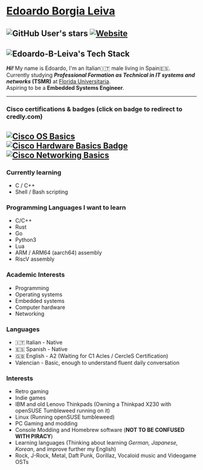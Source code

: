 # [Edoardo Borgia Leiva](https://edoardo-b-leiva.github.io)
![GitHub User's stars](https://img.shields.io/github/stars/Edoardo-B-Leiva?style=flat-square&logo=github&label=User%20stars&color=%23f6ff45)
[![Website](https://img.shields.io/website?url=https%3A%2F%2Fvollex.cc&style=flat-square&label=https%3A%2F%2Fvollex.cc%2F&link=https%3A%2F%2Fvollex.cc)](https://www.vollex.cc)
---
![Edoardo-B-Leiva's Tech Stack](https://github-readme-tech-stack.vercel.app/api/cards?title=Edoardo-B-Leiva%27s+Tech+Stack&lineCount=3&theme=catppuccin_mocha&width=800&bg=%231e1e2e&badge=%23181825&border=%236c7086&titleColor=%2394e2d5&line1=Markdown%2CMarkdown%2C898989%3Bhtml5%2CHTML%2Ca83c2e%3BCSS3%2CCSS%2C2b9bea%3Bpython%2CPython+3%2Cc1ff1b%3Brust%2CRust%2C635909%3Bcplusplus%2CC%2B%2B%2C419ec5%3B&line2=Shell%2CBash%2Ca3a3a3%3BDocker%2CDocker%2C413bc7%3Bportainer%2CPortainer%2C2e7fc1%3Bdistrobox%2CDistrobox%2Cd8d5d5%3B&line3=Windows10%2CWindows%2C1370c7%3BLinux%2CLinux%2Ca6a6a6%3Bopensuse%2CTumbleweed%2C0f850d%3Bdebian%2CDebian%2Cd20b0b%3Barchlinux%2CArch+Linux%2C479ce2%3Bgentoo%2CGentoo%2C66aada%3B)
---
___Hi!___ My name is Edoardo, I'm an Italian🇮🇹 male living in Spain🇪🇸.   
Currently studying ***Professional Formation as Technical in IT systems and networks* (TSMR)** at [Florida Universitaria](https://www.floridauniversitaria.es/).    
Aspiring to be a __Embedded Systems Engineer__.

---

### Cisco certifications & badges (click on badge to redirect to credly.com)
[![Cisco OS Basics](https://images.credly.com/size/110x110/images/dcdf1a3c-2594-4f4c-a33a-050b4bca58b5/image.png)](https://www.credly.com/badges/8e940719-2123-4dd0-9c43-712f32f891f2/public_url)
[![Cisco Hardware Basics Badge](https://images.credly.com/size/110x110/images/19e742ef-13be-4d26-87ed-ac8f5fd0643c/image.png)](https://www.credly.com/badges/8e7c32ad-afa5-43b8-924d-edf653123b2c/public_url)
[![Cisco Networking Basics](https://images.credly.com/size/110x110/images/5bdd6a39-3e03-4444-9510-ecff80c9ce79/image.png)](https://www.credly.com/badges/101addd8-74f6-4613-8936-a7410b03f99b/public_url)
---
### Currently learning
- C / C++
- Shell / Bash scripting
### Programming Languages I want to learn
- C/C++
- Rust
- Go
- Python3
- Lua
- ARM / ARM64 (aarch64) assembly 
- RiscV assembly
### Academic Interests
- Programming
- Operating systems
- Embedded systems
- Computer hardware
- Networking
### Languages
- 🇮🇹 Italian - Native
- 🇪🇸 Spanish - Native
- 🇬🇧 English - A2 (Waiting for C1 Acles / CercleS Certification)
- Valencian - Basic, enough to understand fluent daily conversation
### Interests
- Retro gaming
- Indie games
- IBM and old Lenovo Thinkpads (Owning a Thinkpad X230 with openSUSE Tumbleweed running on it)
- Linux (Running openSUSE tumbleweed)
- PC Gaming and modding
- Console Modding and Homebrew software (**NOT TO BE CONFUSED WITH PIRACY**)
- Learning languages (Thinking about learning *German, Japanese, Korean*, and improve further my English)
- Rock, J-Rock, Metal, Daft Punk, Gorillaz, Vocaloid music and Videogame OSTs
